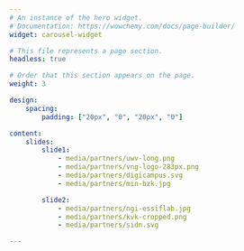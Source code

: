 ```yaml
---
# An instance of the hero widget.
# Documentation: https://wowchemy.com/docs/page-builder/
widget: carousel-widget

# This file represents a page section.
headless: true

# Order that this section appears on the page.
weight: 3

design:
    spacing:
        padding: ["20px", "0", "20px", "0"]

content:
    slides:
        slide1:
            - media/partners/uwv-long.png
            - media/partners/vng-logo-283px.png
            - media/partners/digicampus.svg
            - media/partners/min-bzk.jpg

        slide2:
            - media/partners/ngi-essiflab.jpg
            - media/partners/kvk-cropped.png   
            - media/partners/sidn.svg

---
```


